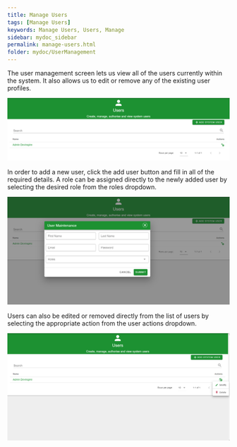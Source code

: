 ```yaml
---
title: Manage Users
tags: [Manage Users]
keywords: Manage Users, Users, Manage
sidebar: mydoc_sidebar
permalink: manage-users.html
folder: mydoc/UserManagement
---
```


The user management screen lets us view all of the users currently within the system. It also allows us to edit or remove any of the existing user profiles.

<img src="\img\UserManagement\UserMaint.png" alt="">

In order to add a new user, click the add user button and fill in all of the required details. A role can be assigned directly to the newly added user by selecting the desired role from the roles dropdown.

<img src="\img\UserManagement\AddUser.png" alt="">

Users can also be edited or removed directly from the list of users by selecting the appropriate action from the user actions dropdown.

<img src="\img\UserManagement\UserActions.png" alt="">

